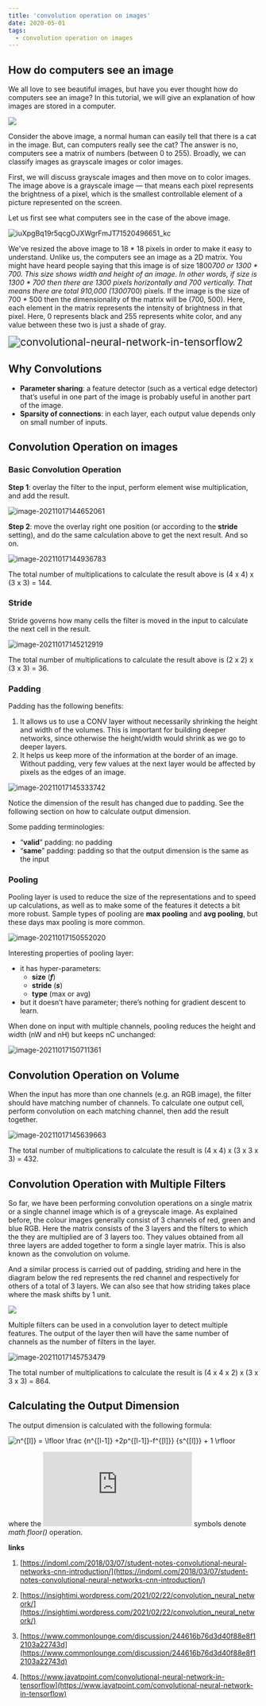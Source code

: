 ```yaml
---
title: 'convolution operation on images'
date: 2020-05-01
tags:
  - convolution operation on images
---
```


## How do computers see an image

We all love to see beautiful images, but have you ever thought how do computers see an image? In this tutorial, we will give an explanation of how images are stored in a computer.

![](E:\my\pengfeinie.github.io\images\loZu3apAxG8Dv3b62Q8XlaaTt1520496644_kc.jpg)

Consider the above image, a normal human can easily tell that there is a cat in the image. But, can computers really see the cat? The answer is no, computers see a matrix of numbers (between 0 to 255). Broadly, we can classify images as grayscale images or color images.

First, we will discuss grayscale images and then move on to color images. The image above is a grayscale image — that means each pixel represents the brightness of a pixel, which is the smallest controllable element of a picture represented on the screen.

Let us first see what computers see in the case of the above image.

![iuXpgBq19r5qcgOJXWgrFmJT71520496651_kc](E:\my\pengfeinie.github.io\images\iuXpgBq19r5qcgOJXWgrFmJT71520496651_kc.png)

We've resized the above image to 18 * 18 pixels in order to make it easy to understand. Unlike us, the computers see an image as a 2D matrix. You might have heard people saying that this image is of size 1800*700 or 1300 * 700. This size shows width and height of an image. In other words, if size is 1300 * 700 then there are 1300 pixels horizontally and 700 vertically. That means there are total 910,000 (1300*700) pixels. If the image is the size of 700 * 500 then the dimensionality of the matrix will be (700, 500). Here, each element in the matrix represents the intensity of brightness in that pixel. Here, 0 represents black and 255 represents white color, and any value between these two is just a shade of gray.



<img src="E:\my\pengfeinie.github.io\images\convolutional-neural-network-in-tensorflow2.png" alt="convolutional-neural-network-in-tensorflow2" style="zoom:150%;" />



















## Why Convolutions

- **Parameter sharing**: a feature detector (such as a vertical edge detector) that’s useful in one part of the image is probably useful in another part of the image.
- **Sparsity of connections**: in each layer, each output value depends only on small number of inputs.

## Convolution Operation on images

### Basic Convolution Operation

**Step 1**: overlay the filter to the input, perform element wise multiplication, and add the result.

![image-20211017144652061](../images/image-20211017144652061.png)

**Step 2**: move the overlay right one position (or according to the **stride** setting), and do the same calculation above to get the next result. And so on.

![image-20211017144936783](../images/image-20211017144936783.png)

The total number of multiplications to calculate the result above is (4 x 4) x (3 x 3) = 144.

### Stride

Stride governs how many cells the filter is moved in the input to calculate the next cell in the result.

![image-20211017145212919](../images/image-20211017145212919.png)

The total number of multiplications to calculate the result above is (2 x 2) x (3 x 3) = 36.

### Padding

Padding has the following benefits:

1. It allows us to use a CONV layer without necessarily shrinking the height and width of the volumes. This is important for building deeper networks, since otherwise the height/width would shrink as we go to deeper layers.
2. It helps us keep more of the information at the border of an image. Without padding, very few values at the next layer would be affected by pixels as the edges of an image.

![image-20211017145333742](../images/image-20211017145333742.png)

Notice the dimension of the result has changed due to padding. See the following section on how to calculate output dimension.

Some padding terminologies:

- “**valid**” padding: no padding
- “**same**” padding: padding so that the output dimension is the same as the input

### Pooling

Pooling layer is used to reduce the size of the representations and to speed up calculations, as well as to make some of the features it detects a bit more robust. Sample types of pooling are **max pooling** and **avg pooling**, but these days max pooling is more common.

![image-20211017150552020](../images/image-20211017150552020.png)

Interesting properties of pooling layer:

- it has hyper-parameters:
  - **size** (***f***)
  - **stride** (***s***)
  - **type** (max or avg)
- but it doesn’t have parameter; there’s nothing for gradient descent to learn.

When done on input with multiple channels, pooling reduces the height and width (nW and nH) but keeps nC unchanged:

![image-20211017150711361](../images/image-20211017150711361.png)



## Convolution Operation on Volume

When the input has more than one channels (e.g. an RGB image), the filter should have matching number of channels. To calculate one output cell, perform convolution on each matching channel, then add the result together.

![image-20211017145639663](../images/image-20211017145639663.png)

The total number of multiplications to calculate the result is (4 x 4) x (3 x 3 x 3) = 432.

## Convolution Operation with Multiple Filters

So far, we have been performing convolution operations on a single matrix or a single channel image which is of a greyscale image. As explained before, the colour images generally consist of 3 channels of red, green and blue RGB. Here the matrix consists of the 3 layers and the filters to which the they are multiplied are of 3 layers too. They values obtained from all three layers are added together to form a single layer matrix. This is also known as the convolution on volume.

And a similar process is carried out of padding, striding and here in the diagram below the red represents the red channel and respectively for others of a total of 3 layers. We can also see that how striding takes place where the mask shifts by 1 unit.

![](../images/1_ciDgQEjViWLnCbmX-EeSrA.gif)

Multiple filters can be used in a convolution layer to detect multiple features. The output of the layer then will have the same number of channels as the number of filters in the layer.

![image-20211017145753479](../images/image-20211017145753479.png)

The total number of multiplications to calculate the result is (4 x 4 x 2) x (3 x 3 x 3) = 864.



## Calculating the Output Dimension

The output dimension is calculated with the following formula:

![n^{[l]} = \lfloor \frac {n^{[l-1]} +2p^{[l-1]}-f^{[l]}} {s^{[l]}} + 1 \rfloor  ](../images/rfloor++&bg=ffffff&fg=000000&s=3&c=20201002)

where the ![\lfloor \ \rfloor ](https://s0.wp.com/latex.php?latex=%5Clfloor+%5C+%5Crfloor+&bg=ffffff&fg=000000&s=0&c=20201002) symbols denote *math.floor()* operation.

**links**

1. [https://indoml.com/2018/03/07/student-notes-convolutional-neural-networks-cnn-introduction/](https://indoml.com/2018/03/07/student-notes-convolutional-neural-networks-cnn-introduction/)

2. [https://insightimi.wordpress.com/2021/02/22/convolution_neural_network/](https://insightimi.wordpress.com/2021/02/22/convolution_neural_network/)
3. [https://www.commonlounge.com/discussion/244616b76d3d40f88e8f12103a22743d](https://www.commonlounge.com/discussion/244616b76d3d40f88e8f12103a22743d)
4. [https://www.javatpoint.com/convolutional-neural-network-in-tensorflow](https://www.javatpoint.com/convolutional-neural-network-in-tensorflow)
